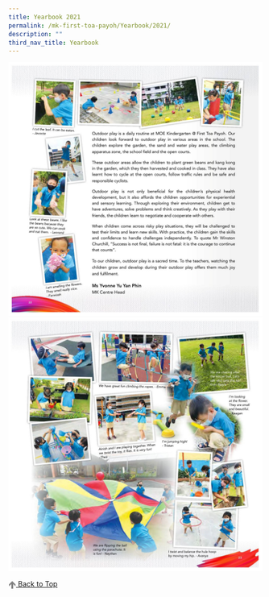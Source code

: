 ```yaml
---
title: Yearbook 2021
permalink: /mk-first-toa-payoh/Yearbook/2021/
description: ""
third_nav_title: Yearbook
---
```

![](/images/MK@First%20Toa%20Payoh/MK%20Yearbook/2021/2021%20Year%20book%20MK_Page_1.jpg)
![](/images/MK@First%20Toa%20Payoh/MK%20Yearbook/2021/2021%20Year%20book%20MK_Page_2.jpg)

<a href="//mk-first-toa-payoh/Yearbook/2021#lo_main">
	 <img src="/images/arrow-up.png" style="width:3%" align="center"/> Back to Top
</a>